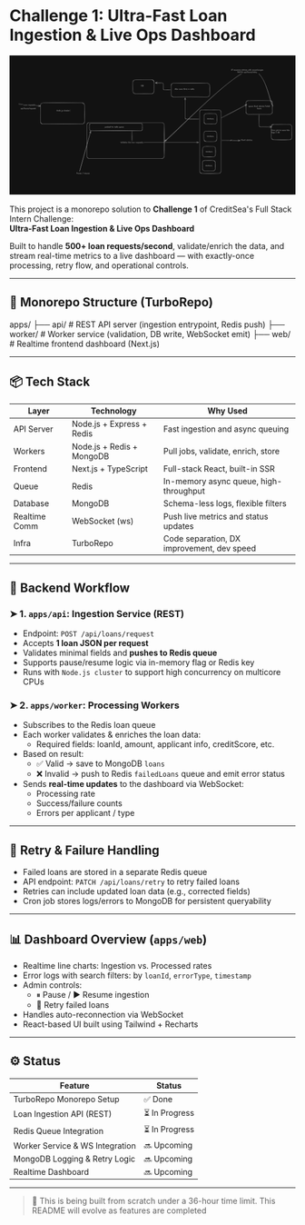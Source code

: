 <h1>Challenge 1: Ultra-Fast Loan Ingestion &amp; Live Ops Dashboard</h1>

![alt text](assets/image.png)

This project is a monorepo solution to **Challenge 1** of CreditSea's Full Stack Intern Challenge:  
**Ultra-Fast Loan Ingestion & Live Ops Dashboard**

Built to handle **500+ loan requests/second**, validate/enrich the data, and stream real-time metrics to a live dashboard — with exactly-once processing, retry flow, and operational controls.

---

## 🧱 Monorepo Structure (TurboRepo)

apps/
├── api/ # REST API server (ingestion entrypoint, Redis push)
├── worker/ # Worker service (validation, DB write, WebSocket emit)
├── web/ # Realtime frontend dashboard (Next.js)

---

## 📦 Tech Stack

| Layer         | Technology              | Why Used |
|---------------|--------------------------|----------|
| API Server    | Node.js + Express + Redis | Fast ingestion and async queuing |
| Workers       | Node.js + Redis + MongoDB | Pull jobs, validate, enrich, store |
| Frontend      | Next.js + TypeScript     | Full-stack React, built-in SSR |
| Queue         | Redis                    | In-memory async queue, high-throughput |
| Database      | MongoDB                  | Schema-less logs, flexible filters |
| Realtime Comm | WebSocket (ws)           | Push live metrics and status updates |
| Infra         | TurboRepo                | Code separation, DX improvement, dev speed |

---

## 🚦 Backend Workflow

### ➤ 1. `apps/api`: Ingestion Service (REST)
- Endpoint: `POST /api/loans/request`
- Accepts **1 loan JSON per request**
- Validates minimal fields and **pushes to Redis queue**
- Supports pause/resume logic via in-memory flag or Redis key
- Runs with `Node.js cluster` to support high concurrency on multicore CPUs

### ➤ 2. `apps/worker`: Processing Workers
- Subscribes to the Redis loan queue
- Each worker validates & enriches the loan data:
  - Required fields: loanId, amount, applicant info, creditScore, etc.
- Based on result:
  - ✅ Valid → save to MongoDB `loans`
  - ❌ Invalid → push to Redis `failedLoans` queue and emit error status
- Sends **real-time updates** to the dashboard via WebSocket:
  - Processing rate
  - Success/failure counts
  - Errors per applicant / type

---

## 🔁 Retry & Failure Handling

- Failed loans are stored in a separate Redis queue
- API endpoint: `PATCH /api/loans/retry` to retry failed loans
- Retries can include updated loan data (e.g., corrected fields)
- Cron job stores logs/errors to MongoDB for persistent queryability

---

## 📊 Dashboard Overview (`apps/web`)

- Realtime line charts: Ingestion vs. Processed rates
- Error logs with search filters: by `loanId`, `errorType`, `timestamp`
- Admin controls:
  - ⏸ Pause / ▶️ Resume ingestion
  - 🔁 Retry failed loans
- Handles auto-reconnection via WebSocket
- React-based UI built using Tailwind + Recharts

---

## ⚙️ Status

| Feature                            | Status     |
|-----------------------------------|------------|
| TurboRepo Monorepo Setup          | ✅ Done     |
| Loan Ingestion API (REST)         | ⏳ In Progress |
| Redis Queue Integration           | ⏳ In Progress |
| Worker Service & WS Integration   | 🔜 Upcoming |
| MongoDB Logging & Retry Logic     | 🔜 Upcoming |
| Realtime Dashboard                | 🔜 Upcoming |

---

> 🧠 This is being built from scratch under a 36-hour time limit. This README will evolve as features are completed